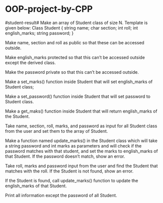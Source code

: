 # OOP-project-by-CPP

#student-result#
Make an array of Student class of size N. Template is given below:
Class Student
{
string name;
char section;
int roll;
int english_marks;
string password;
}

Make name, section and roll as public so that these can be accessed outside.

Make english_marks protected so that this can’t be accessed outside except the derived class.

Make the password private so that this can’t be accessed outside.

Make a set_marks() function inside Student that will set english_marks of Student class;

Make a set_password() function inside Student that will set password to Student class.

Make a get_maks() function inside Student that will return english_marks of the Student.

Take name, section, roll, marks, and password as input for all Student class from the user and set them to the array of Student.

Make a function named update_marks() in the Student class which will take a string password and int marks as parameters and will check if the password matches with that student, and set the marks to english_marks of that Student. If the password doesn’t match, show an error.

Take roll, marks and password input from the user and find the Student that matches with the roll. If the Student is not found, show an error.

If the Student is found, call update_marks() function to update the english_marks of that Student.

Print all information except the password of all Student.
